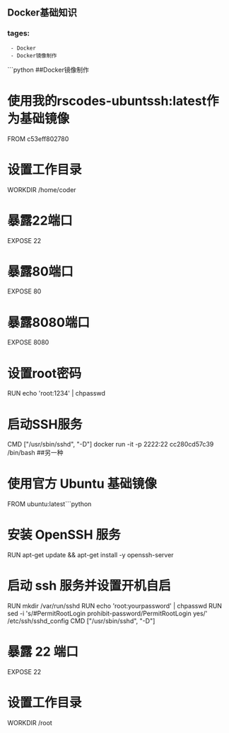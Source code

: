 ## Docker基础知识

### tages:
     - Docker
     - Docker镜像制作

\`\`\`python
##Docker镜像制作
# 使用我的rscodes-ubuntssh:latest作为基础镜像
FROM c53eff802780

# 设置工作目录
WORKDIR /home/coder

# 暴露22端口
EXPOSE 22

# 暴露80端口
EXPOSE 80

# 暴露8080端口
EXPOSE 8080

# 设置root密码
RUN echo 'root:1234' | chpasswd

# 启动SSH服务
CMD ["/usr/sbin/sshd", "-D"]
docker run -it  -p 2222:22 cc280cd57c39 /bin/bash
##另一种
# 使用官方 Ubuntu 基础镜像
FROM ubuntu:latest\`\`\`python

# 安装 OpenSSH 服务
RUN apt-get update && apt-get install -y openssh-server

# 启动 ssh 服务并设置开机自启
RUN mkdir /var/run/sshd
RUN echo 'root:yourpassword' | chpasswd
RUN sed -i 's/#PermitRootLogin prohibit-password/PermitRootLogin yes/' /etc/ssh/sshd_config
CMD ["/usr/sbin/sshd", "-D"]

# 暴露 22 端口
EXPOSE 22

# 设置工作目录
WORKDIR /root

```


